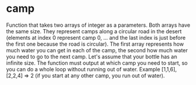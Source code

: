 # camp
Function that takes two arrays of integer as a parameters. Both arrays have the same size. They represent camps along a circular road in the desert (elements at index 0 represent camp 0, ... and the last index is just before the first one because the road is circular). The first array represents how much water you can get in each of the camp, the second how much water you need to go to the next camp. Let's assume that your bottle has an infinite size. The function must output at which camp you need to start, so you can do a whole loop without running out of water. Example [1,1,6], [2,2,4] => 2 (if you start at any other camp, you run out of water).

